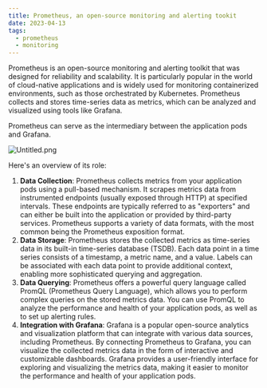 ```yaml
---
title: Prometheus, an open-source monitoring and alerting tookit
date: 2023-04-13
tags:
  - prometheus
  - monitoring
---
```


Prometheus is an open-source monitoring and alerting toolkit that was designed for reliability and scalability. It is particularly popular in the world of cloud-native applications and is widely used for monitoring containerized environments, such as those orchestrated by Kubernetes. Prometheus collects and stores time-series data as metrics, which can be analyzed and visualized using tools like Grafana.


Prometheus can serve as the intermediary between the application pods and Grafana. 


![Untitled.png](https://prod-files-secure.s3.us-west-2.amazonaws.com/875308e8-8000-4329-b1aa-ffd95b33ba6e/cc00c70b-eb95-494b-b2ac-79554507d101/Untitled.png?X-Amz-Algorithm=AWS4-HMAC-SHA256&X-Amz-Content-Sha256=UNSIGNED-PAYLOAD&X-Amz-Credential=AKIAT73L2G45HZZMZUHI%2F20240104%2Fus-west-2%2Fs3%2Faws4_request&X-Amz-Date=20240104T012613Z&X-Amz-Expires=3600&X-Amz-Signature=26323f00e1f9cbc32a6b0e44c8736621226abac8652e66cd46c18557c5790b86&X-Amz-SignedHeaders=host&x-id=GetObject)


Here's an overview of its role:

1. **Data Collection**: Prometheus collects metrics from your application pods using a pull-based mechanism. It scrapes metrics data from instrumented endpoints (usually exposed through HTTP) at specified intervals. These endpoints are typically referred to as "exporters" and can either be built into the application or provided by third-party services. Prometheus supports a variety of data formats, with the most common being the Prometheus exposition format.
2. **Data Storage**: Prometheus stores the collected metrics as time-series data in its built-in time-series database (TSDB). Each data point in a time series consists of a timestamp, a metric name, and a value. Labels can be associated with each data point to provide additional context, enabling more sophisticated querying and aggregation.
3. **Data Querying**: Prometheus offers a powerful query language called PromQL (Prometheus Query Language), which allows you to perform complex queries on the stored metrics data. You can use PromQL to analyze the performance and health of your application pods, as well as to set up alerting rules.
4. **Integration with Grafana**: Grafana is a popular open-source analytics and visualization platform that can integrate with various data sources, including Prometheus. By connecting Prometheus to Grafana, you can visualize the collected metrics data in the form of interactive and customizable dashboards. Grafana provides a user-friendly interface for exploring and visualizing the metrics data, making it easier to monitor the performance and health of your application pods.

